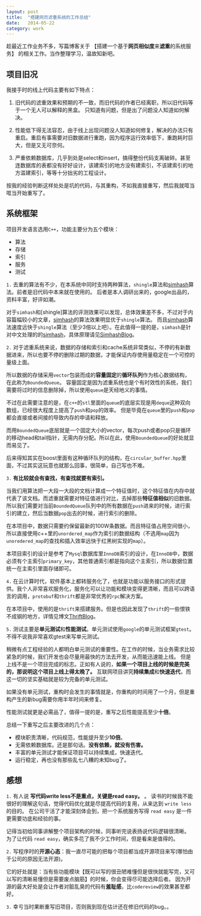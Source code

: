 ```yaml
---
layout: post
title:  "搭建网页滤重系统的工作总结"
date:   2014-05-22
category: work
---
```


趁最近工作业务不多，写篇博客关于 【搭建一个基于**网页相似度**来**滤重**的系统服务】 的相关工作。当作整理学习，温故知新吧。
 
## 项目旧况
 
我接手时的线上代码主要有如下特点：
 
1. 旧代码的滤重效果和预期的不一致，而旧代码的作者已经离职，所以旧代码等于一个无人可以解释的黑盒。
只知道有问题，但是出了问题没人知道如何解决。
 
2. 性能低下得无法容忍，由于线上出现问题没人知道如何修复，解决的办法只有重启。重启有事需要对旧数据进行重跑，因为程序运行效率低下，重跑耗时巨大，但是又无可奈何。
 
3. 严重依赖数据库，几乎到处是select和insert，搞得整份代码支离破碎。甚至连数据库的表都没有好好设计，该建索引的地方没有建索引，不该建索引的地方滥建索引，等等十分拙劣的工程设计。

按我的经验判断这样处处是坑的代码，与其重构，不如我直接重写，然后我就哐当哐当开始重写了。

## 系统框架
 
项目开发语言选用`C++`，功能主要分为五个模块：

+ 算法
+ 存储 
+ 索引
+ 服务
+ 测试
 
`1.`  去重的算法有不少，在本系统中同时支持两种算法，`shingle`算法和[simhash]算法。前者是旧代码中本来就在使用的。
后者是本人调研出来的，google出品的，资料丰富，好评如潮。

对于`simhash`和[shingle]算法的评测效果可以发现，总体效果差不多，不过对于内容篇幅较小的文章，[simhash]的算法效果明显优于`shingle`算法。
而且[simhash]算法速度远快于`shingle`算法（至少3倍以上吧）。在此值得一提的是，`simhash`是针对中文处理的的[simhash]，具体原理请见[SimhashBlog]。

 
`2.` 对于滤重系统来说，数据的存储和索引和cache系统非常类似，不停的有新数据进来，所以也要不停的删除过期的数据，才能保证内存使用量稳定在一个可控的量级上面。

所以数据的存储采用`vector`包装而成的**容量固定**的**循环队列**作为核心数据结构，在此称为`BoundedQueue`。
容量固定是因为滤重系统也是个有时效性的系统，我们需要将过时的信息删除掉，所以使用`queue`是天经地义的事情。

不过在此需要注意的是，在`c++`的`stl`里面的`queue`的底层实现是用`deque`这种双向数组，已经很大程度上提高了`push`和`pop`的效率。
但是毕竟在`queue`里的`push`和`pop`都会直接或者间接的导致内存的申请和释放。

而用`BoundedQueue`底层就是一个固定大小的vector，每次push或者pop只是循环的移动head和tail指针，无需内存分配。所以在此，使用`BoundedQueue`的好处就显而易见了。

后来得知其实在boost里面有这种循环队列的结构，在`circular_buffer.hpp`里面，不过其实这玩意也就那么回事，很简单，自己写也不难。 


`3.` **有比较就会有查找，有查找就要有索引。**  

当我们用算法把一大段一大段的文档计算成一个特征值时，这个特征值在内存中就代表了该文档。而滤重就需要对特征值进行对比，去掉那些**特征值相似**的旧数据。所以我们需要对当前`BoundedQueue`队列中的所有数据在`push`进来的时候，进行索引的建立，然后当数据`pop`出去的时候，进行索引的删除。

在本项目中，数据只需要约保留最新的100W条数据。而且特征值占用空间很小，所以直接使用c++里的`unordered_map`作为索引的数据结构（不选用`map`因为`unoredered_map`的查找和插入效率远快于红黑树实现的`map`）。

本项目索引的设计是参考了`Mysql`数据库里`InnoDB`索引的设计，在`InnoDB`中，数据必须有个主索引`primary_key`，其他普通索引都是指向这个主索引，所以数据位置统一在主索引里面存储即可。

`4.` 在云计算时代，软件基本上都转服务化了，也就是功能以服务接口的形式提供。我个人非常喜欢服务化，服务化可以让功能和模块变得更清晰，而且可以跨语言的调用，`protobuf`和`thrift`都是非常优秀的`rpc`解决方案。

在本项目中，使用的是`thrift`来搭建服务。但是也因此发现了`thrift`的一些恨铁不成钢的地方，详情见博文[ThriftBlog]。

`5.` 测试主要是**单元测试**和**性能测试**。单元测试使用`google`的单元测试框架`gtest`。
不得不说我非常喜欢gtest来写单元测试。

稍微有点工程经验的人都明白单元测试的重要性。在工作的时候，当业务需求比较紧急的时候，我们开发也会尽量用最快的方法去开发，从而能迅速能上线。
但是上线不是一个项目完成的标志。正如有人说的，**如果一个项目上线的时候是完美的，那说明这个项目上线上得太晚了。** 
互联网项目讲究**持续集成**和**快速迭代**，而这一切的坚实基础就是较为完备的单元测试。

如果没有单元测试，重构时会发生的事情就是，你重构的时间用了一个月，但是重构产生的新bug需要你用半年时间来修复。

性能测试就更是必需品了，值得一提的是，重写之后性能提高至少**十倍**。
 
总结一下重写之后主要改进的几个点：

+ 模块职责清晰，代码规范，性能提升至少**10倍**。
+ 无需依赖数据库。还是那句话。**没有依赖，就没有伤害。**
+ 丰富的单元测试才能保证项目可以持续集成，快速迭代。
+ 运行稳定，再也没有那些乱七八糟的未知bug了。

## 感想

`1.` 有人说 **写代码write less不是重点，关键是read easy。** 。
读书的时候我不能很好的理解这句话，觉得代码优化就是尽提高代码的复用，从来达到 `write less` 的目的。
在公司干活了才能深刻体会到，把一个系统服务写得 `read easy` 是一件更需要功底和经验的事。

记得当初给同事讲解整个项目架构的时候，同事听完说表扬说代码逻辑很清晰。
为了让代码 `read easy`，确实多花了我不少工作时间，但是看来是值得的。

`2.` 写程序时的**开源心态**：我一直尽可能的把每个项目都当成开源项目来写(哪怕由于公司的原因无法开源)。

它的好处就是：当有些功能模块【既可以写的很丑陋难懂但是很快就能写完，又可以写的清晰易懂但是需要废点脑筋】的时候，你会变得尽可能选择后者。
因为开源的最大好处是会让作者对脏乱臭的代码有**羞耻感**，比`codereview`的效果甚至都好。

`3.` 幸亏当时果断重写旧项目，否则我到现在估计还在修旧代码的bug。。
 

[simhash]:https://github.com/yanyiwu/simhash.git
[SimhashBlog]:http://www.yanyiwu.com/work/2014/01/30/simhash-shi-xian-xiang-jie.html
[ThriftBlog]:http://www.yanyiwu.com/work/2014/03/30/thrift-python-zhichibuhao.html
